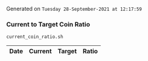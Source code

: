 Generated on `Tuesday 28-September-2021 at 12:17:59`

### Current to Target Coin Ratio
`current_coin_ratio.sh`

Date|Current|Target|Ratio
---|---|---|---
